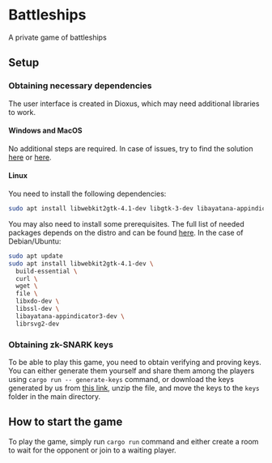 # Battleships

A private game of battleships

## Setup
### Obtaining necessary dependencies
The user interface is created in Dioxus, which may need additional libraries to work.
#### Windows and MacOS
No additional steps are required. In case of issues, try to find the solution [here](https://dioxuslabs.com/learn/0.4/getting_started/desktop/) or [here](https://beta.tauri.app/start/prerequisites/).
#### Linux
You need to install the following dependencies:
```bash
sudo apt install libwebkit2gtk-4.1-dev libgtk-3-dev libayatana-appindicator3-dev
```
You may also need to install some prerequisites. The full list of needed packages depends on the distro and can be found [here](https://beta.tauri.app/start/prerequisites/). In the case of Debian/Ubuntu:
```bash
sudo apt update
sudo apt install libwebkit2gtk-4.1-dev \
  build-essential \
  curl \
  wget \
  file \
  libxdo-dev \
  libssl-dev \
  libayatana-appindicator3-dev \
  librsvg2-dev
```

### Obtaining zk-SNARK keys
To be able to play this game, you need to obtain verifying and proving keys.
You can either generate them yourself and share them among the players using
`cargo run -- generate-keys` command, or download the keys generated by us from [this link](https://drive.google.com/file/d/1RWGvVnucOJ10SkY5uu51ceujw0utY1bT/view?usp=sharing), unzip the file, and move the keys to the `keys` folder in the main directory.

## How to start the game

To play the game, simply run `cargo run` command and either create a room to wait for the opponent or join to a waiting player.


